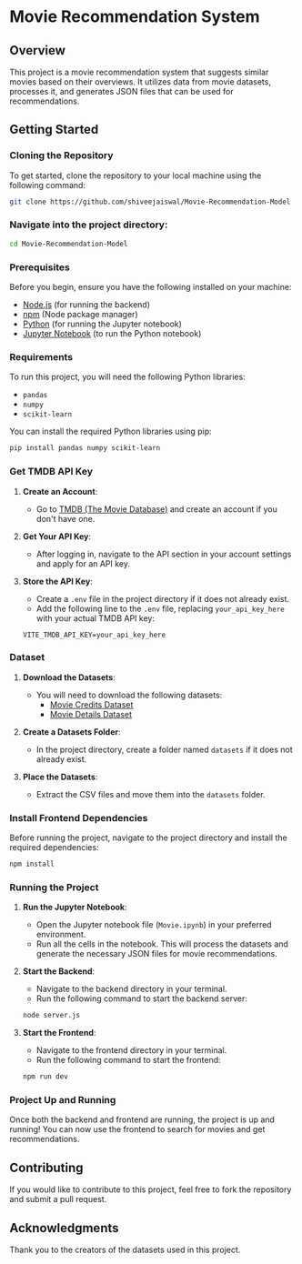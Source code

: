 # Movie Recommendation System

## Overview
This project is a movie recommendation system that suggests similar movies based on their overviews. It utilizes data from movie datasets, processes it, and generates JSON files that can be used for recommendations.

## Getting Started

### Cloning the Repository
To get started, clone the repository to your local machine using the following command:

```bash
git clone https://github.com/shiveejaiswal/Movie-Recommendation-Model
```

### Navigate into the project directory:

```bash
cd Movie-Recommendation-Model
```

### Prerequisites
Before you begin, ensure you have the following installed on your machine:
- [Node.js](https://nodejs.org/) (for running the backend)
- [npm](https://www.npmjs.com/) (Node package manager)
- [Python](https://www.python.org/) (for running the Jupyter notebook)
- [Jupyter Notebook](https://jupyter.org/) (to run the Python notebook)

### Requirements
To run this project, you will need the following Python libraries:
- `pandas`
- `numpy`
- `scikit-learn`

You can install the required Python libraries using pip:
```bash
pip install pandas numpy scikit-learn
```

### Get TMDB API Key
1. **Create an Account**: 
   - Go to [TMDB (The Movie Database)](https://www.themoviedb.org/) and create an account if you don't have one.

2. **Get Your API Key**: 
   - After logging in, navigate to the API section in your account settings and apply for an API key.

3. **Store the API Key**: 
   - Create a `.env` file in the project directory if it does not already exist.
   - Add the following line to the `.env` file, replacing `your_api_key_here` with your actual TMDB API key:

   ```
   VITE_TMDB_API_KEY=your_api_key_here
   ```

### Dataset
1. **Download the Datasets**: 
   - You will need to download the following datasets:
     - [Movie Credits Dataset](https://www.kaggle.com/datasets/tmdb/tmdb-movie-metadata?select=tmdb_5000_credits.csv)
     - [Movie Details Dataset](https://www.kaggle.com/datasets/tmdb/tmdb-movie-metadata?select=tmdb_5000_movies.csv)

2. **Create a Datasets Folder**: 
   - In the project directory, create a folder named `datasets` if it does not already exist.

3. **Place the Datasets**: 
   - Extract the CSV files and move them into the `datasets` folder.

### Install Frontend Dependencies
Before running the project, navigate to the project directory and install the required dependencies:

```bash
npm install
```

### Running the Project
1. **Run the Jupyter Notebook**:
   - Open the Jupyter notebook file (`Movie.ipynb`) in your preferred environment.
   - Run all the cells in the notebook. This will process the datasets and generate the necessary JSON files for movie recommendations.

2. **Start the Backend**:
   - Navigate to the backend directory in your terminal.
   - Run the following command to start the backend server:

   ```bash
   node server.js
   ```

3. **Start the Frontend**:
   - Navigate to the frontend directory in your terminal.
   - Run the following command to start the frontend:

   ```bash
   npm run dev
   ```

### Project Up and Running
Once both the backend and frontend are running, the project is up and running! You can now use the frontend to search for movies and get recommendations.

## Contributing
If you would like to contribute to this project, feel free to fork the repository and submit a pull request.

## Acknowledgments
Thank you to the creators of the datasets used in this project.